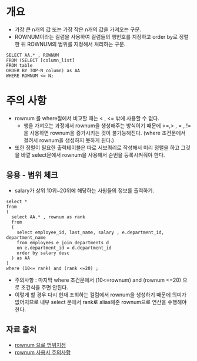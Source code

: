 # 개요 
- 가장 큰 n개의 값 또는 가장 작은 n개의 값을 가져오는 구문. 
- ROWNUM이라는 컬럼을 사용하여 컬럼들의 행번호를 지정하고 order by로 정렬한 뒤 ROWNUM의 범위를 지정해서 처리하는 구문. 

```
SELECT AA.* , ROWNUM
FROM (SELECT [column_list]
FROM table
ORDER BY TOP-N_column) as AA
WHERE ROWNUM <= N;
```

# 주의 사항
- rownum 를 where절에서 비교할 때는 < , <= 밖에 사용할 수 없다. 
  - 행을 가져오는 과정에서 rownum을 생성해주는 방식이기 때문에 >=,> , = , !=을 사용하면 rownum을 증가시키는 것이 불가능해진다. 
  (where 조건문에서 걸려서 rownum을 생성하지 못하게 된다.) 
- 또한 정렬이 필요한 출력테이블은 따로 서브쿼리로 작성해서 미리 정렬을 하고 그것을 바깥 select문에서 rownum을 사용해서 순번을 등록시켜줘야 한다. 


## 응용 - 범위 체크
- salary가 상위 10위~20위에 해당하는 사원들의 정보를 출력하기. 
```
select * 
from 
( 
  select AA.* , rownum as rank 
  from 
  (
    select employee_id, last_name, salary , e.department_id, department_name
    from employees e join departments d 
    on e.department_id = d.department_id 
    order by salary desc 
  ) as AA
)
where (10<= rank) and (rank <=20) ; 
```
- 주의사항 : 마지막 where 조건문에서 (10<=rownum) and (rownum <=20) 으로 조건식을 주면 안된다.
- 이렇게 할 경우 다시 현재 조회하는 컬럼에서 rownum을 생성하기 때문에 의미가 없어지므로 
내부 select 문에서 rank로 alias해준 rownum으로 연산을 수행해야 한다. 



## 자료 출처
- [rownum 으로 범위지정](https://mainia.tistory.com/267)
- [rownum 사용시 주의사항](https://blog.naver.com/jihoon8912/220237484302)
